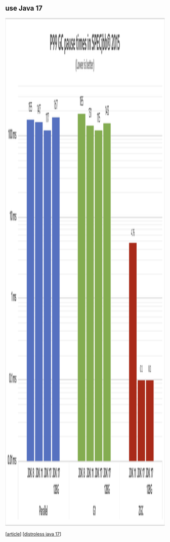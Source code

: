 ## use Java 17

<img src="lib/images/java-17-gc.jpg" style="height: 40vh"/>  

[[article](https://kstefanj.github.io/2021/11/24/gc-progress-8-17.html)] [[distroless java 17](https://github.com/GoogleContainerTools/distroless/issues/838)]